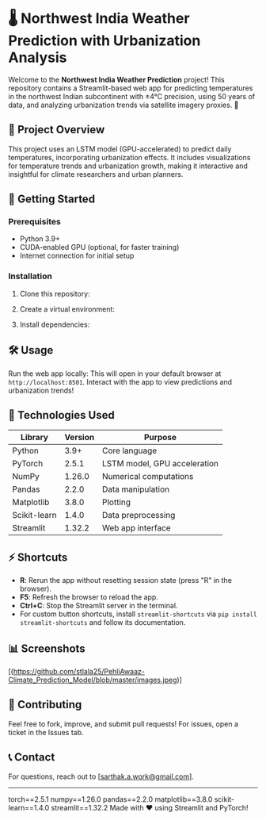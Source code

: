 # 🌡️ Northwest India Weather Prediction with Urbanization Analysis

Welcome to the **Northwest India Weather Prediction** project! This repository contains a Streamlit-based web app for predicting temperatures in the northwest Indian subcontinent with ±4°C precision, using 50 years of data, and analyzing urbanization trends via satellite imagery proxies. 🚀

## 🌟 Project Overview
This project uses an LSTM model (GPU-accelerated) to predict daily temperatures, incorporating urbanization effects. It includes visualizations for temperature trends and urbanization growth, making it interactive and insightful for climate researchers and urban planners.

## 🚀 Getting Started
### Prerequisites
- Python 3.9+
- CUDA-enabled GPU (optional, for faster training)
- Internet connection for initial setup

### Installation
1. Clone this repository:

2. Create a virtual environment:

3. Install dependencies:

## 🛠️ Usage
Run the web app locally:
This will open in your default browser at `http://localhost:8501`. Interact with the app to view predictions and urbanization trends!

## 🔧 Technologies Used
| Library         | Version    | Purpose                     |
|-----------------|------------|-----------------------------|
| Python          | 3.9+       | Core language               |
| PyTorch         | 2.5.1      | LSTM model, GPU acceleration|
| NumPy           | 1.26.0     | Numerical computations      |
| Pandas          | 2.2.0      | Data manipulation           |
| Matplotlib      | 3.8.0      | Plotting                    |
| Scikit-learn    | 1.4.0      | Data preprocessing          |
| Streamlit       | 1.32.2     | Web app interface           |

## ⚡ Shortcuts
- **R**: Rerun the app without resetting session state (press "R" in the browser).
- **F5**: Refresh the browser to reload the app.
- **Ctrl+C**: Stop the Streamlit server in the terminal.
- For custom button shortcuts, install `streamlit-shortcuts` via `pip install streamlit-shortcuts` and follow its documentation.

## 📊 Screenshots
[(https://github.com/stlala25/PehliAwaaz-Climate_Prediction_Model/blob/master/images.jpeg)]

## 🤝 Contributing
Feel free to fork, improve, and submit pull requests! For issues, open a ticket in the Issues tab.

## 📞 Contact
For questions, reach out to [sarthak.a.work@gmail.com].

---

torch==2.5.1
numpy==1.26.0
pandas==2.2.0
matplotlib==3.8.0
scikit-learn==1.4.0
streamlit==1.32.2
Made with ❤️ using Streamlit and PyTorch!
